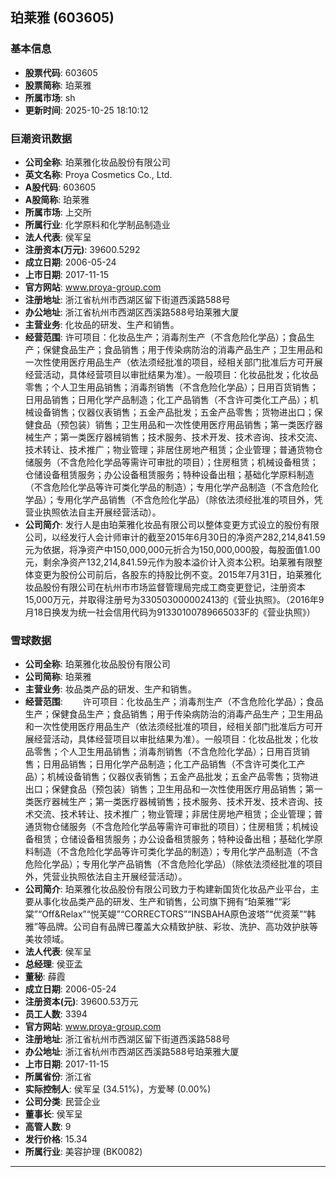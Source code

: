 ## 珀莱雅 (603605)

### 基本信息

- **股票代码**: 603605
- **股票简称**: 珀莱雅
- **所属市场**: sh
- **更新时间**: 2025-10-25 18:10:12

### 巨潮资讯数据

- **公司全称**: 珀莱雅化妆品股份有限公司
- **英文名称**: Proya Cosmetics Co., Ltd.
- **A股代码**: 603605
- **A股简称**: 珀莱雅
- **所属市场**: 上交所
- **所属行业**: 化学原料和化学制品制造业
- **法人代表**: 侯军呈
- **注册资本(万元)**: 39600.5292
- **成立日期**: 2006-05-24
- **上市日期**: 2017-11-15
- **官方网站**: www.proya-group.com
- **注册地址**: 浙江省杭州市西湖区留下街道西溪路588号
- **办公地址**: 浙江省杭州市西湖区西溪路588号珀莱雅大厦
- **主营业务**: 化妆品的研发、生产和销售。
- **经营范围**: 许可项目：化妆品生产；消毒剂生产（不含危险化学品）；食品生产；保健食品生产；食品销售；用于传染病防治的消毒产品生产；卫生用品和一次性使用医疗用品生产（依法须经批准的项目，经相关部门批准后方可开展经营活动，具体经营项目以审批结果为准）。一般项目：化妆品批发；化妆品零售；个人卫生用品销售；消毒剂销售（不含危险化学品）；日用百货销售；日用品销售；日用化学产品制造；化工产品销售（不含许可类化工产品）；机械设备销售；仪器仪表销售；五金产品批发；五金产品零售；货物进出口；保健食品（预包装）销售；卫生用品和一次性使用医疗用品销售；第一类医疗器械生产；第一类医疗器械销售；技术服务、技术开发、技术咨询、技术交流、技术转让、技术推广；物业管理；非居住房地产租赁；企业管理；普通货物仓储服务（不含危险化学品等需许可审批的项目）；住房租赁；机械设备租赁；仓储设备租赁服务；办公设备租赁服务；特种设备出租；基础化学原料制造（不含危险化学品等许可类化学品的制造）；专用化学产品制造（不含危险化学品）；专用化学产品销售（不含危险化学品）（除依法须经批准的项目外，凭营业执照依法自主开展经营活动）。
- **公司简介**: 发行人是由珀莱雅化妆品有限公司以整体变更方式设立的股份有限公司，以经发行人会计师审计的截至2015年6月30日的净资产282,214,841.59元为依据，将净资产中150,000,000元折合为150,000,000股，每股面值1.00元，剩余净资产132,214,841.59元作为股本溢价计入资本公积。珀莱雅有限整体变更为股份公司前后，各股东的持股比例不变。2015年7月31日，珀莱雅化妆品股份有限公司在杭州市市场监督管理局完成工商变更登记，注册资本15,000万元，并取得注册号为330503000002413的《营业执照》。（2016年9月18日换发为统一社会信用代码为91330100789665033F的《营业执照》）

### 雪球数据

- **公司全称**: 珀莱雅化妆品股份有限公司
- **公司简称**: 珀莱雅
- **主营业务**: 妆品类产品的研发、生产和销售。
- **经营范围**: 　　许可项目：化妆品生产；消毒剂生产（不含危险化学品）；食品生产；保健食品生产；食品销售；用于传染病防治的消毒产品生产；卫生用品和一次性使用医疗用品生产（依法须经批准的项目，经相关部门批准后方可开展经营活动，具体经营项目以审批结果为准）。一般项目：化妆品批发；化妆品零售；个人卫生用品销售；消毒剂销售（不含危险化学品）；日用百货销售；日用品销售；日用化学产品制造；化工产品销售（不含许可类化工产品）；机械设备销售；仪器仪表销售；五金产品批发；五金产品零售；货物进出口；保健食品（预包装）销售；卫生用品和一次性使用医疗用品销售；第一类医疗器械生产；第一类医疗器械销售；技术服务、技术开发、技术咨询、技术交流、技术转让、技术推广；物业管理；非居住房地产租赁；企业管理；普通货物仓储服务（不含危险化学品等需许可审批的项目）；住房租赁；机械设备租赁；仓储设备租赁服务；办公设备租赁服务；特种设备出租；基础化学原料制造（不含危险化学品等许可类化学品的制造）；专用化学产品制造（不含危险化学品）；专用化学产品销售（不含危险化学品）（除依法须经批准的项目外，凭营业执照依法自主开展经营活动）。
- **公司简介**: 珀莱雅化妆品股份有限公司致力于构建新国货化妆品产业平台，主要从事化妆品类产品的研发、生产和销售，公司旗下拥有“珀莱雅”“彩棠”“Off&Relax”“悦芙媞”“CORRECTORS”“INSBAHA原色波塔”“优资莱”“韩雅”等品牌。公司自有品牌已覆盖大众精致护肤、彩妆、洗护、高功效护肤等美妆领域。
- **法人代表**: 侯军呈
- **总经理**: 侯亚孟
- **董秘**: 薛霞
- **成立日期**: 2006-05-24
- **注册资本(元)**: 39600.53万元
- **员工人数**: 3394
- **官方网站**: www.proya-group.com
- **注册地址**: 浙江省杭州市西湖区留下街道西溪路588号
- **办公地址**: 浙江省杭州市西湖区西溪路588号珀莱雅大厦
- **上市日期**: 2017-11-15
- **所属省份**: 浙江省
- **实际控制人**: 侯军呈 (34.51%)，方爱琴 (0.00%)
- **公司分类**: 民营企业
- **董事长**: 侯军呈
- **高管人数**: 9
- **发行价格**: 15.34
- **所属行业**: 美容护理 (BK0082)

---